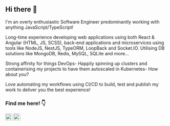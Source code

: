 ## Hi there 👋

I'm an overly enthusiastic Software Engineer predominantly working with anything JavaScript/TypeScript! 

Long-time experience developing web applications using both React & Angular (HTML, JS, SCSS), back-end applications and microservices using tools like NodeJS, NestJS, TypeORM, LoopBack and Socket.IO. Utilising DB solutions like MongoDB, Redis, MySQL, SQLite and more...

Strong affinity for things DevOps- Happily spinning up clusters and containerising my projects to have them autoscaled in Kubernetes- How about you?

Love automating my workflows using CI/CD to build, test and publish my work to deliver you the best experience!

### Find me here! 👇

<a href="www.linkedin.com/in/marco-strijker-com">
  <img align="left" alt="LinkedIn" width="22px" src="https://cdn.jsdelivr.net/npm/simple-icons@v3/icons/linkedin.svg" />
</a>
<a href="https://github.com/Octopixell">
  <img align="left" alt="Github" width="22px" src="https://cdn.jsdelivr.net/npm/simple-icons@v3/icons/github.svg" />
</a>

<!--
**Octopixell/octopixell** is a ✨ _special_ ✨ repository because its `README.md` (this file) appears on your GitHub profile.

Here are some ideas to get you started:

- 🔭 I’m currently working on ...
- 🌱 I’m currently learning ...
- 👯 I’m looking to collaborate on ...
- 🤔 I’m looking for help with ...
- 💬 Ask me about ...
- 📫 How to reach me: ...
- 😄 Pronouns: ...
- ⚡ Fun fact: ...
-->
